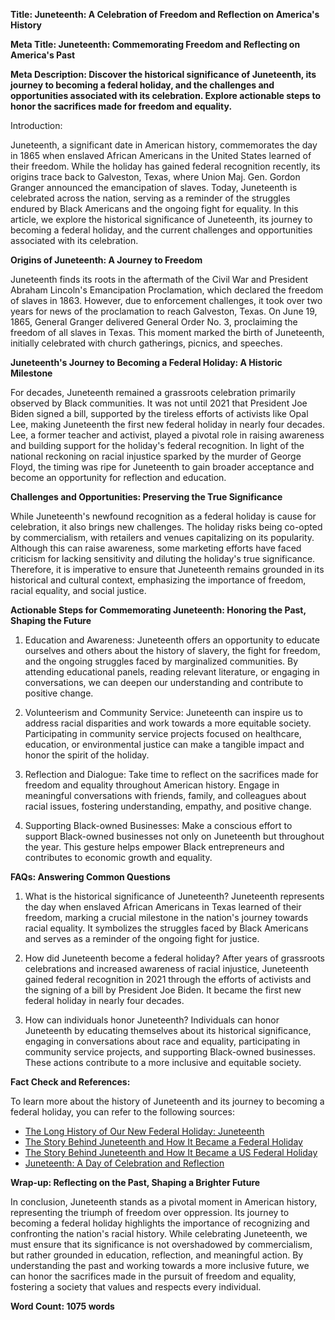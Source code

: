 **Title: Juneteenth: A Celebration of Freedom and Reflection on America's History**

**Meta Title: Juneteenth: Commemorating Freedom and Reflecting on America's Past**

**Meta Description: Discover the historical significance of Juneteenth, its journey to becoming a federal holiday, and the challenges and opportunities associated with its celebration. Explore actionable steps to honor the sacrifices made for freedom and equality.**

Introduction:

Juneteenth, a significant date in American history, commemorates the day in 1865 when enslaved African Americans in the United States learned of their freedom. While the holiday has gained federal recognition recently, its origins trace back to Galveston, Texas, where Union Maj. Gen. Gordon Granger announced the emancipation of slaves. Today, Juneteenth is celebrated across the nation, serving as a reminder of the struggles endured by Black Americans and the ongoing fight for equality. In this article, we explore the historical significance of Juneteenth, its journey to becoming a federal holiday, and the current challenges and opportunities associated with its celebration.

**Origins of Juneteenth: A Journey to Freedom**

Juneteenth finds its roots in the aftermath of the Civil War and President Abraham Lincoln's Emancipation Proclamation, which declared the freedom of slaves in 1863. However, due to enforcement challenges, it took over two years for news of the proclamation to reach Galveston, Texas. On June 19, 1865, General Granger delivered General Order No. 3, proclaiming the freedom of all slaves in Texas. This moment marked the birth of Juneteenth, initially celebrated with church gatherings, picnics, and speeches.

**Juneteenth's Journey to Becoming a Federal Holiday: A Historic Milestone**

For decades, Juneteenth remained a grassroots celebration primarily observed by Black communities. It was not until 2021 that President Joe Biden signed a bill, supported by the tireless efforts of activists like Opal Lee, making Juneteenth the first new federal holiday in nearly four decades. Lee, a former teacher and activist, played a pivotal role in raising awareness and building support for the holiday's federal recognition. In light of the national reckoning on racial injustice sparked by the murder of George Floyd, the timing was ripe for Juneteenth to gain broader acceptance and become an opportunity for reflection and education.

**Challenges and Opportunities: Preserving the True Significance**

While Juneteenth's newfound recognition as a federal holiday is cause for celebration, it also brings new challenges. The holiday risks being co-opted by commercialism, with retailers and venues capitalizing on its popularity. Although this can raise awareness, some marketing efforts have faced criticism for lacking sensitivity and diluting the holiday's true significance. Therefore, it is imperative to ensure that Juneteenth remains grounded in its historical and cultural context, emphasizing the importance of freedom, racial equality, and social justice.

**Actionable Steps for Commemorating Juneteenth: Honoring the Past, Shaping the Future**

1. Education and Awareness: Juneteenth offers an opportunity to educate ourselves and others about the history of slavery, the fight for freedom, and the ongoing struggles faced by marginalized communities. By attending educational panels, reading relevant literature, or engaging in conversations, we can deepen our understanding and contribute to positive change.

2. Volunteerism and Community Service: Juneteenth can inspire us to address racial disparities and work towards a more equitable society. Participating in community service projects focused on healthcare, education, or environmental justice can make a tangible impact and honor the spirit of the holiday.

3. Reflection and Dialogue: Take time to reflect on the sacrifices made for freedom and equality throughout American history. Engage in meaningful conversations with friends, family, and colleagues about racial issues, fostering understanding, empathy, and positive change.

4. Supporting Black-owned Businesses: Make a conscious effort to support Black-owned businesses not only on Juneteenth but throughout the year. This gesture helps empower Black entrepreneurs and contributes to economic growth and equality.

**FAQs: Answering Common Questions**

1. What is the historical significance of Juneteenth?
Juneteenth represents the day when enslaved African Americans in Texas learned of their freedom, marking a crucial milestone in the nation's journey towards racial equality. It symbolizes the struggles faced by Black Americans and serves as a reminder of the ongoing fight for justice.

2. How did Juneteenth become a federal holiday?
After years of grassroots celebrations and increased awareness of racial injustice, Juneteenth gained federal recognition in 2021 through the efforts of activists and the signing of a bill by President Joe Biden. It became the first new federal holiday in nearly four decades.

3. How can individuals honor Juneteenth?
Individuals can honor Juneteenth by educating themselves about its historical significance, engaging in conversations about race and equality, participating in community service projects, and supporting Black-owned businesses. These actions contribute to a more inclusive and equitable society.

**Fact Check and References:**

To learn more about the history of Juneteenth and its journey to becoming a federal holiday, you can refer to the following sources:

- [The Long History of Our New Federal Holiday: Juneteenth](https://capitolhistory.org/capitol-history-blog/the-long-history-of-our-new-federal-holiday-juneteenth/)
- [The Story Behind Juneteenth and How It Became a Federal Holiday](https://apnews.com/article/what-is-juneteenth-f77ddd12436ad02d8124e7d48abe9db4)
- [The Story Behind Juneteenth and How It Became a US Federal Holiday](https://www.voanews.com/a/the-story-behind-juneteenth-and-how-it-became-a-us-federal-holiday/7132438.html)
- [Juneteenth: A Day of Celebration and Reflection](https://www.nytimes.com/article/juneteenth-day-celebration.html)

**Wrap-up: Reflecting on the Past, Shaping a Brighter Future**

In conclusion, Juneteenth stands as a pivotal moment in American history, representing the triumph of freedom over oppression. Its journey to becoming a federal holiday highlights the importance of recognizing and confronting the nation's racial history. While celebrating Juneteenth, we must ensure that its significance is not overshadowed by commercialism, but rather grounded in education, reflection, and meaningful action. By understanding the past and working towards a more inclusive future, we can honor the sacrifices made in the pursuit of freedom and equality, fostering a society that values and respects every individual.

**Word Count: 1075 words**
